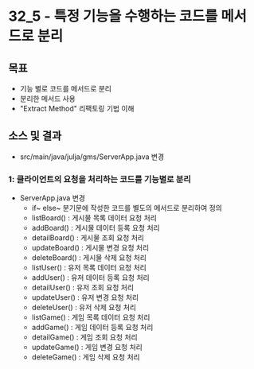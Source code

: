 # 32_5 - 특정 기능을 수행하는 코드를 메서드로 분리

## 목표

- 기능 별로 코드를 메서드로 분리
- 분리한 메서드 사용
- "Extract Method" 리팩토링 기법 이해

## 소스 및 결과

- src/main/java/julja/gms/ServerApp.java 변경

### 1: 클라이언트의 요청을 처리하는 코드를 기능별로 분리

- ServerApp.java 변경
  - if~ else~ 분기문에 작성한 코드를 별도의 메서드로 분리하여 정의
  - listBoard() : 게시물 목록 데이터 요청 처리
  - addBoard() : 게시물 데이터 등록 요청 처리
  - detailBoard() : 게시물 조회 요청 처리
  - updateBoard() : 게시물 변경 요청 처리
  - deleteBoard() : 게시물 삭제 요청 처리
  - listUser() : 유저 목록 데이터 요청 처리
  - addUser() : 유저 데이터 등록 요청 처리
  - detailUser() : 유저 조회 요청 처리
  - updateUser() : 유저 변경 요청 처리
  - deleteUser() : 유저 삭제 요청 처리
  - listGame() : 게임 목록 데이터 요청 처리
  - addGame() : 게임 데이터 등록 요청 처리
  - detailGame() : 게임 조회 요청 처리
  - updateGame() : 게임 변경 요청 처리
  - deleteGame() : 게임 삭제 요청 처리      
